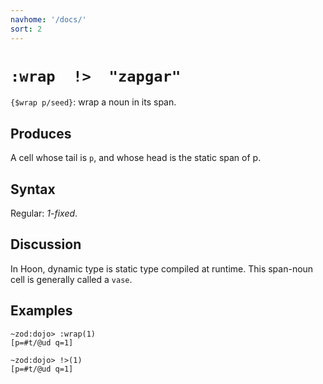 ```yaml
---
navhome: '/docs/'
sort: 2
---
```


# `:wrap  !>  "zapgar"`

`{$wrap p/seed}`: wrap a noun in its span.

## Produces

A cell whose tail is `p`, and whose head is the static span of p.

## Syntax

Regular: *1-fixed*.

## Discussion

In Hoon, dynamic type is static type compiled at runtime. This span-noun cell is
generally called a `vase`.

## Examples

    ~zod:dojo> :wrap(1)
    [p=#t/@ud q=1]

    ~zod:dojo> !>(1)
    [p=#t/@ud q=1]
